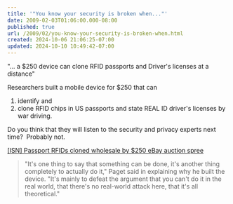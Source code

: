 ```yaml
---
title: '"You know your security is broken when..."'
date: 2009-02-03T01:06:00.000-08:00
published: true
url: /2009/02/you-know-your-security-is-broken-when.html
created: 2024-10-06 21:06:25-07:00
updated: 2024-10-10 10:49:42-07:00
---
```


"... a $250 device can clone RFID passports and Driver's licenses at a distance"  
  
Researchers built a mobile device for $250 that can  

1.  identify and
2.  clone RFID chips in US passports and state REAL ID driver's licenses by war driving.

Do you think that they will listen to the security and privacy experts next time?  Probably not.  
  
[\[ISN\] Passport RFIDs cloned wholesale by $250 eBay auction spree](https://www.infosecnews.org/pipermail/isn/2009-February/017391.html)  

> "It's one thing to say that something can be done, it's another thing completely to actually do it," Paget said in explaining why he built the device. "It's mainly to defeat the argument that you can't do it in the real world, that there's no real-world attack here, that it's all theoretical."